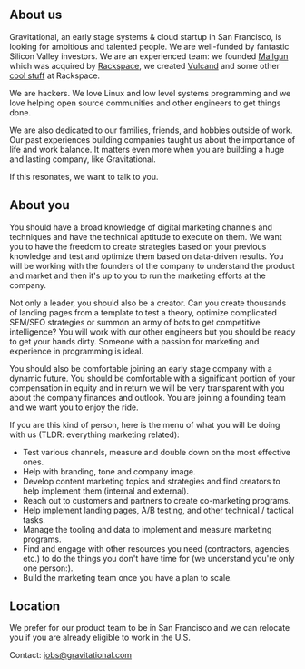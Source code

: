 ## About us

Gravitational, an early stage systems & cloud startup in San Francisco, is looking for ambitious and talented people. We are well-funded by fantastic Silicon Valley investors. We are an experienced team: we founded [Mailgun](http://mailgun.com) which was acquired by [Rackspace](http://rackspace.com), we created [Vulcand](http://vulcand.io) and some other [cool stuff](http://www.rackspace.com/blog/onmetal-the-right-way-to-scale/) at Rackspace. 

We are hackers. We love Linux and low level systems programming and we love helping open source communities and other engineers to get things done.

We are also dedicated to our families, friends, and hobbies outside of work. Our past experiences building companies taught us about the importance of life and work balance. It matters even more when you are building a huge and lasting company, like Gravitational.

If this resonates, we want to talk to you.

## About you

You should have a broad knowledge of digital marketing channels and techniques and have the technical aptitude to execute on them. We want you to have the freedom to create strategies based on your previous knowledge and test and optimize them based on data-driven results. You will be working with the founders of the company to understand the product and market and then it's up to you to run the marketing efforts at the company.

Not only a leader, you should also be a creator. Can you create thousands of landing pages from a template to test a theory, optimize complicated SEM/SEO strategies or summon an army of bots to get competitive intelligence? You will work with our other engineers but you should be ready to get your hands dirty. Someone with a passion for marketing and experience in programming is ideal.

You should also be comfortable joining an early stage company with a dynamic future. You should be comfortable with a significant portion of your compensation in equity and in return we will be very transparent with you about the company finances and outlook. You are joining a founding team and we want you to enjoy the ride.

If you are this kind of person, here is the menu of what you will be doing with us (TLDR: everything marketing related):

* Test various channels, measure and double down on the most effective ones.
* Help with branding, tone and company image.
* Develop content marketing topics and strategies and find creators to help implement them (internal and external).
* Reach out to customers and partners to create co-marketing programs.
* Help implement landing pages, A/B testing, and other technical / tactical tasks.
* Manage the tooling and data to implement and measure marketing programs.
* Find and engage with other resources you need (contractors, agencies, etc.) to do the things you don't have time for (we understand you're only one person:).
* Build the marketing team once you have a plan to scale.

## Location

We prefer for our product team to be in San Francisco and we can relocate you if you are already eligible to work in the U.S.

Contact: jobs@gravitational.com
